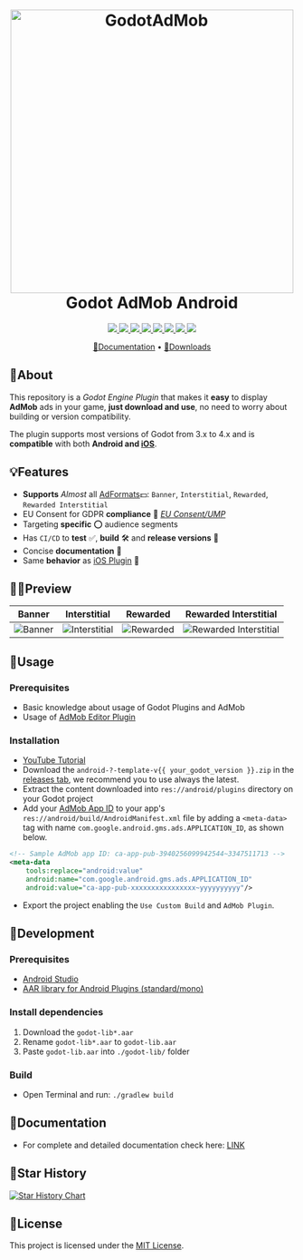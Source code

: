 <h1 align="center">
  <img src="https://i.imgur.com/fLsHNCO.png" alt="GodotAdMob" width=500>
  <br>
  Godot AdMob Android
  <br>
</h1>

<p align="center">
  <a href="https://discord.gg/wVkTa3FV">
    <img src="https://img.shields.io/discord/838750671792373760?label=discord&logo=Discord">
  </a>
  <a href="https://godotengine.org">
    <img src="https://img.shields.io/badge/GODOT-%23FFFFFF.svg?&logo=godot-engine">
  </a>
  <a href="https://github.com/poingstudios/godot-admob-android/releases">
    <img src="https://img.shields.io/github/v/tag/poingstudios/godot-admob-android?label=Version">
  </a>
  <a href="https://github.com/poingstudios/godot-admob-android/actions">
    <img src="https://github.com/poingstudios/godot-admob-android/workflows/Build%20Android/badge.svg">
  </a>
  <a href="https://github.com/poingstudios/godot-admob-android/blob/master/admob/AdMob.gdap">
    <img src="https://img.shields.io/badge/GAD SDK Android-v22.0.0-informational">
  </a>
  <a href="https://github.com/poingstudios/godot-admob-android/releases">
    <img src="https://img.shields.io/github/downloads/poingstudios/godot-admob-android/total?style=social">
  </a>
  <a href="#🌠star-history">
    <img src="https://img.shields.io/github/stars/poingstudios/godot-admob-android?style=social">
  </a>
  <img src="https://img.shields.io/github/license/poingstudios/godot-admob-android?style=plastic">
</p>

<p align="center">
  <a href="/docs">📃Documentation</a> •
  <a href="https://github.com/poingstudios/godot-admob-android/releases">💾Downloads</a> 
</p>

## 📖About
This repository is a _Godot Engine Plugin_ that makes it **easy** to display **AdMob** ads in your game, **just download and use**, no need to worry about building or version compatibility.

The plugin supports most versions of Godot from 3.x to 4.x and is **compatible** with both **Android and [iOS](https://github.com/poingstudios/godot-admob-ios)**. 

## 💡Features
- **Supports** _Almost_ all [AdFormats](https://support.google.com/admob/answer/6128738?hl=en)💵: `Banner`, `Interstitial`, `Rewarded`, `Rewarded Interstitial`
- EU Consent for GDPR **compliance** 🏦 _[EU Consent/UMP](https://support.google.com/admob/answer/7666519?hl=en)_
- Targeting **specific** ⭕ audience segments 
- Has `CI/CD` to **test** ✅, **build** 🛠️ and **release versions** 📨
- Concise **documentation** 📄
- Same **behavior** as [iOS Plugin](https://github.com/poingstudios/godot-admob-ios) 🍎

## 🕵️‍♂️Preview
| Banner | Interstitial | Rewarded | Rewarded Interstitial |
|---|---|---|---|
| ![Banner](https://user-images.githubusercontent.com/20030153/214408452-4b5a7c59-1a7c-43cf-b669-1895863bef19.jpg) | ![Interstitial](https://user-images.githubusercontent.com/20030153/214408451-ef171be5-7c4f-48ae-bd03-3d95c8c5ab40.jpg) | ![Rewarded](https://user-images.githubusercontent.com/20030153/214408453-66261aba-aace-45a7-aa31-c35e9b8cbd44.jpg) | ![Rewarded Interstitial](https://user-images.githubusercontent.com/20030153/214408454-bbbc661c-7432-42ea-b893-ad5e41d8d106.jpg) |

## 🔌Usage
### Prerequisites
- Basic knowledge about usage of Godot Plugins and AdMob
- Usage of [AdMob Editor Plugin](https://github.com/poingstudios/godot-admob-plugin)

### Installation 
- [YouTube Tutorial](https://youtu.be/ZnlH3INcAGs)
- Download the ```android-?-template-v{{ your_godot_version }}.zip``` in the [releases tab](https://github.com/poingstudios/godot-admob-android/releases), we recommend you to use always the latest.
- Extract the content downloaded into ```res://android/plugins``` directory on your Godot project
- Add your [AdMob App ID](https://support.google.com/admob/answer/7356431) to your app's ```res://android/build/AndroidManifest.xml``` file by adding a ```<meta-data>``` tag with name ```com.google.android.gms.ads.APPLICATION_ID```, as shown below.
``` xml
<!-- Sample AdMob app ID: ca-app-pub-3940256099942544~3347511713 -->
<meta-data
	tools:replace="android:value"
	android:name="com.google.android.gms.ads.APPLICATION_ID"
	android:value="ca-app-pub-xxxxxxxxxxxxxxxx~yyyyyyyyyy"/>
```
- Export the project enabling the `Use Custom Build` and `AdMob Plugin`.

## 🔧Development
### Prerequisites
- [Android Studio](https://developer.android.com/studio)
- [AAR library for Android Plugins (standard/mono)](https://downloads.tuxfamily.org/godotengine/3.5.1/godot-lib.3.5.1.stable.release.aar)

### Install dependencies
1. Download the `godot-lib*.aar`
2. Rename `godot-lib*.aar` to `godot-lib.aar`
3. Paste `godot-lib.aar` into `./godot-lib/` folder

### Build
- Open Terminal and run: `./gradlew build`

## 📃Documentation
- For complete and detailed documentation check here: [LINK]()

## 🌠Star History
[![Star History Chart](https://api.star-history.com/svg?repos=poingstudios/godot-admob-android&type=Date)](https://star-history.com/#poingstudios/godot-admob-android&Date)

## 🪪License
This project is licensed under the [MIT License](https://github.com/poingstudios/godot-admob-android/blob/master/LICENSE).
